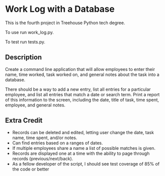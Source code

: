 # Work Log with a Database

This is the fourth project in Treehouse Python tech degree.

To use run work_log.py.

To test run tests.py.

## Description

Create a command line application that will allow employees to enter their name, time worked, task worked on, 
and general notes about the task into a database. 

There should be a way to add a new entry, list all entries for a 
particular employee, and list all entries that match a date or search term. Print a report of this information to the 
screen, including the date, title of task, time spent, employee, and general notes.

## Extra Credit

- Records can be deleted and edited, 
letting user change the date, task name, time spent, 
and/or notes.
- Can find entries based on a ranges of dates.
- If multiple employees share a name 
a list of possible matches is given.
- Records are displayed one at a time 
with the ability to page through records (previous/next/back).
- As a fellow developer of the script, 
I should see test coverage of 85% of the code or better

